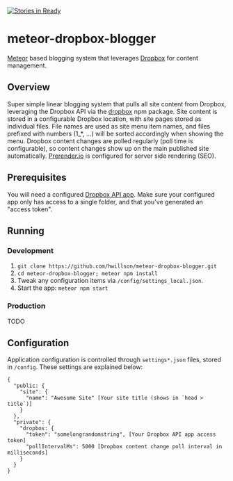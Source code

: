 [![Stories in Ready](https://badge.waffle.io/hwillson/meteor-dropbox-blogger.png?label=ready&title=Ready)](https://waffle.io/hwillson/meteor-dropbox-blogger)
# meteor-dropbox-blogger

[Meteor](https://meteor.com) based blogging system that leverages [Dropbox](https://dropbox.com) for content management.

## Overview

Super simple linear blogging system that pulls all site content from Dropbox, leveraging the Dropbox API via the [dropbox](https://www.npmjs.com/package/dropbox) npm package. Site content is stored in a configurable Dropbox location, with site pages stored as individual files. File names are used as site menu item names, and files prefixed with numbers (1_*, ...) will be sorted accordingly when showing the menu. Dropbox content changes are polled regularly (poll time is configurable), so content changes show up on the main published site automatically. [Prerender.io](https://prerender.io/) is configured for server side rendering (SEO).

## Prerequisites

You will need a configured [Dropbox API app](https://www.dropbox.com/developers/apps). Make sure your configured app only has access to a single folder, and that you've generated an "access token".

## Running

### Development

1. `git clone https://github.com/hwillson/meteor-dropbox-blogger.git`
2. `cd meteor-dropbox-blogger; meteor npm install`
3. Tweak any configuration items via `/config/settings_local.json`.
4. Start the app: `meteor npm start`

### Production

TODO

## Configuration

Application configuration is controlled through `settings*.json` files, stored in `/config`. These settings are explained below:

```
{
  "public: {  
    "site": {
      "name": "Awesome Site" [Your site title (shows in `head > title`)]
    }    
  },
  "private": {
    "dropbox: {
      "token": "somelongrandomstring", [Your Dropbox API app access token]
      "pollIntervalMs": 5000 [Dropbox content change poll interval in milliseconds]
    }
  }
}   
```    